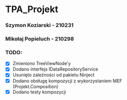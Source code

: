# TPA_Projekt

### Szymon Koziarski - 210231

### Mikołaj Popieluch - 210298

### TODO:
- [x] Zmieniono TreeViewNode'y
- [x] Dodano interfejs IDataRepositoryService
- [x] Usunięto zależności od pakietu Ninject
- [x] Dodano obsługę kompozycji z wykorzystaniem MEF (Projekt.Composition)
- [x] Dodano testy kompozycji
